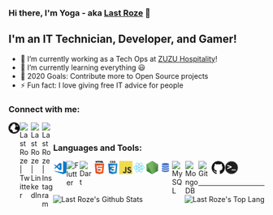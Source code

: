 ### Hi there, I'm Yoga - aka [Last Roze][website] 👋

## I'm an IT Technician, Developer, and Gamer!
- 🔭 I’m currently working as a Tech Ops at [ZUZU Hospitality][zuzu]!
- 🌱 I’m currently learning everything 😃
- 🥅 2020 Goals: Contribute more to Open Source projects
- ⚡ Fun fact: I love giving free IT advice for people

### Connect with me:

[<img align="left" alt="Last Roze" width="22px" src="https://raw.githubusercontent.com/iconic/open-iconic/master/svg/globe.svg" />][website]
[<img align="left" alt="Last Roze | Twitter" width="22px" src="https://cdn.jsdelivr.net/npm/simple-icons@v3/icons/twitter.svg" />][twitter]
[<img align="left" alt="Last Roze | LinkedIn" width="22px" src="https://cdn.jsdelivr.net/npm/simple-icons@v3/icons/linkedin.svg" />][linkedin]
[<img align="left" alt="Last Roze | Instagram" width="22px" src="https://cdn.jsdelivr.net/npm/simple-icons@v3/icons/instagram.svg" />][instagram]

<br />

### Languages and Tools:

<img align="left" alt="Visual Studio Code" width="26px" src="https://raw.githubusercontent.com/github/explore/80688e429a7d4ef2fca1e82350fe8e3517d3494d/topics/visual-studio-code/visual-studio-code.png" />
<img align="left" alt="Flutter" width="26px" src="https://www.kindpng.com/picc/m/355-3557482_flutter-logo-png-transparent-png.png" />
<img align="left" alt="Dart" width="26px" src="https://www.kindpng.com/picc/m/176-1766682_dart-programming-language-hd-png-download.png" />
<img align="left" alt="HTML5" width="26px" src="https://raw.githubusercontent.com/github/explore/80688e429a7d4ef2fca1e82350fe8e3517d3494d/topics/html/html.png" />
<img align="left" alt="CSS3" width="26px" src="https://raw.githubusercontent.com/github/explore/80688e429a7d4ef2fca1e82350fe8e3517d3494d/topics/css/css.png" />
<img align="left" alt="JavaScript" width="26px" src="https://raw.githubusercontent.com/github/explore/80688e429a7d4ef2fca1e82350fe8e3517d3494d/topics/javascript/javascript.png" />
<img align="left" alt="React" width="26px" src="https://raw.githubusercontent.com/github/explore/80688e429a7d4ef2fca1e82350fe8e3517d3494d/topics/react/react.png" />
<img align="left" alt="Node.js" width="26px" src="https://raw.githubusercontent.com/github/explore/80688e429a7d4ef2fca1e82350fe8e3517d3494d/topics/nodejs/nodejs.png" />
<img align="left" alt="SQL" width="26px" src="https://raw.githubusercontent.com/github/explore/80688e429a7d4ef2fca1e82350fe8e3517d3494d/topics/sql/sql.png" />
<img align="left" alt="MySQL" width="26px" src="https://www.freepnglogos.com/uploads/logo-mysql-png/logo-mysql-mysql-logo-png-images-are-download-crazypng-21.png" />
<img align="left" alt="MongoDB" width="26px" src="https://toppng.com/uploads/preview/mongo-db-design-mongodb-logo-mongodb-11562879783bwj2cknalk.png" />
<img align="left" alt="Git" width="26px" src="https://git-scm.com/images/logos/downloads/Git-Icon-1788C.png" />
<img align="left" alt="GitHub" width="26px" src="https://raw.githubusercontent.com/github/explore/78df643247d429f6cc873026c0622819ad797942/topics/github/github.png" />
<img align="left" alt="HTML5" width="26px" src="https://raw.githubusercontent.com/github/explore/80688e429a7d4ef2fca1e82350fe8e3517d3494d/topics/terminal/terminal.png" />

<br />
<br />

---

<img align="left" alt="Last Roze's Github Stats" src="https://github-readme-stats.codestackr.vercel.app/api?username=LastRoze&show_icons=true&hide_border=true&theme=dracula" /> <img align="right" alt="Last Roze's Top Lang" src="https://github-readme-stats.vercel.app/api/top-langs/?username=LastRoze&hide_border=true&theme=dracula" />

[website]: https://lastroze.github.io/
[twitter]: https://twitter.com/LastRoze
[instagram]: https://www.instagram.com/lastroze/
[linkedin]: https://www.linkedin.com/in/lastroze/
[zuzu]: https://zuzuhospitality.com/